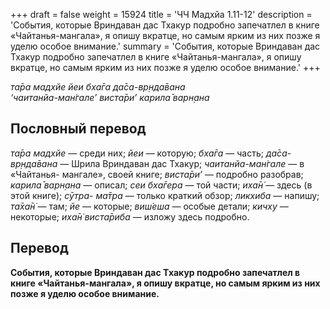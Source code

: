 +++
draft = false
weight = 15924
title = 'ЧЧ Мадхйа 1.11-12'
description = 'События, которые Вриндаван дас Тхакур подробно запечатлел в книге «Чайтанья-мангала», я опишу вкратце, но самым ярким из них позже я уделю особое внимание.'
summary = 'События, которые Вриндаван дас Тхакур подробно запечатлел в книге «Чайтанья-мангала», я опишу вкратце, но самым ярким из них позже я уделю особое внимание.'
+++

_та̄ра мадхйе йеи бха̄га да̄са-вр̣нда̄вана  
‘чаитанйа-ман̇гале’ виста̄ри’ карила̄ варн̣ана_

## Пословный перевод

_та̄ра_ _мадхйе_ — среди них; _йеи_ — которую; _бха̄га_ — часть; _да̄са_\-_вр̣нда̄вана_ — Шрила Вриндаван дас Тхакур; _чаитанйа_\-_ман̇гале_ — в «Чайтанья- мангале», своей книге; _виста̄ри’_ — подробно разобрав; _карила̄_ _варн̣ана_ — описал; _сеи_ _бха̄гера_ — той части; _иха̄н̇_ — здесь (в этой книге); _сӯтра_\- _ма̄тра_ — только краткий обзор; _ликхиба_ — напишу; _та̄ха̄н̇_ — там; _йе_ — которые; _виш́еша_ — особые детали; _кичху_ — некоторые; _иха̄н̇_ _виста̄риба_ — изложу здесь подробно.

## Перевод

**События, которые Вриндаван дас Тхакур подробно запечатлел в книге «Чайтанья-мангала», я опишу вкратце, но самым ярким из них позже я уделю особое внимание.**

